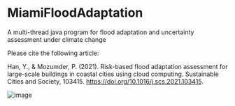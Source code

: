 # MiamiFloodAdaptation
A multi-thread java program for flood adaptation and uncertainty assessment under climate change

Please cite the following article:

Han, Y., & Mozumder, P. (2021). Risk-based flood adaptation assessment for large-scale buildings in coastal cities using cloud computing. Sustainable Cities and Society, 103415. https://doi.org/10.1016/j.scs.2021.103415.

![image](yuh2017/MiamiFloodAdaptation/Updated_Results/Framework.jpg)


